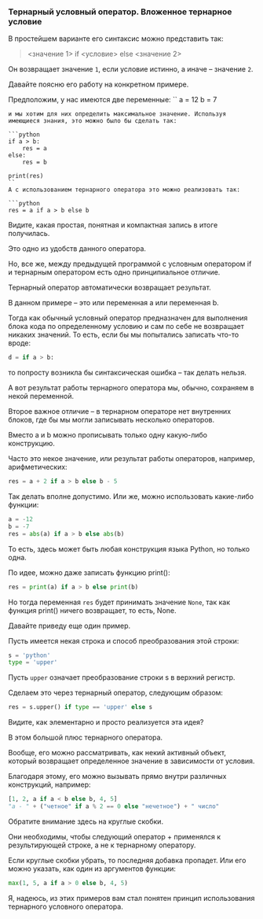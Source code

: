 ### Тернарный условный оператор. Вложенное тернарное условие

В простейшем варианте его синтаксис можно представить так:
> <значение 1> if <условие> else <значение 2>

Он возвращает значение `1`, если условие истинно, а иначе – значение `2`. 

Давайте поясню его работу на конкретном примере. 

Предположим, у нас имеются две переменные:
``
a = 12
b = 7
```
и мы хотим для них определить максимальное значение. Используя имеющиеся знания, это можно было бы сделать так:

```python
if a > b:
    res = a
else:
    res = b
 
print(res)
``
А с использованием тернарного оператора это можно реализовать так:

```python
res = a if a > b else b
```


Видите, какая простая, понятная и компактная запись в итоге получилась. 

Это одно из удобств данного оператора. 

Но, все же, между предыдущей программой с условным оператором if и тернарным оператором есть одно принципиальное отличие. 

Тернарный оператор автоматически возвращает результат.

В данном примере – это или переменная a или переменная b. 

Тогда как обычный условный оператор предназначен для выполнения блока кода по определенному условию и сам по себе не возвращает никаких значений. То есть, если бы мы попытались записать что-то вроде:

```python
d = if a > b:
```
то попросту возникла бы синтаксическая ошибка – так делать нельзя. 

А вот результат работы тернарного оператора мы, обычно, сохраняем в некой переменной.

Второе важное отличие – в тернарном операторе нет внутренних блоков, где бы мы могли записывать несколько операторов. 

Вместо a и b можно прописывать только одну какую-либо конструкцию. 

Часто это некое значение, или результат работы операторов, например, арифметических:
```python
res = a + 2 if a > b else b - 5
```

Так делать вполне допустимо. Или же, можно использовать какие-либо функции:
```python
a = -12
b = -7
res = abs(a) if a > b else abs(b)
```

То есть, здесь может быть любая конструкция языка Python, но только одна. 

По идее, можно даже записать функцию print():
```python
res = print(a) if a > b else print(b)
```

Но тогда переменная `res` будет принимать значение `None`, так как функция print() ничего возвращает, то есть, None.


Давайте приведу еще один пример.

Пусть имеется некая строка и способ преобразования этой строки:
```python
s = 'python'
type = 'upper'
```
Пусть `upper` означает преобразование строки s в верхний регистр. 

Сделаем это через тернарный оператор, следующим образом:
```python
res = s.upper() if type == 'upper' else s
```
Видите, как элементарно и просто реализуется эта идея? 

В этом большой плюс тернарного оператора. 

Вообще, его можно рассматривать, как некий активный объект, который возвращает определенное значение в зависимости от условия. 

Благодаря этому, его можно вызывать прямо внутри различных конструкций, например:
```python
[1, 2, a if a < b else b, 4, 5]
"a - " + ("четное" if a % 2 == 0 else "нечетное") + " число"
```

Обратите внимание здесь на круглые скобки. 

Они необходимы, чтобы следующий оператор + применялся к результирующей строке, а не к тернарному оператору. 

Если круглые скобки убрать, то последняя добавка пропадет.
Или его можно указать, как один из аргументов функции:
```python
max(1, 5, a if a > 0 else b, 4, 5)
```
Я, надеюсь, из этих примеров вам стал понятен принцип использования тернарного условного оператора.
